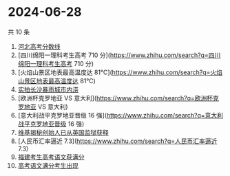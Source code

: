 # 2024-06-28

共 10 条

<!-- BEGIN -->
<!-- 最后更新时间 Fri Jun 28 2024 01:13:11 GMT+0800 (China Standard Time) -->

1. [河北高考分数线](https://www.zhihu.com/search?q=河北高考分数线)
1. [四川绵阳一理科考生高考 710
   分](https://www.zhihu.com/search?q=四川绵阳一理科考生高考 710 分)
1. [火焰山景区地表最高温度达
   81℃](https://www.zhihu.com/search?q=火焰山景区地表最高温度达 81℃)
1. [实拍长沙暴雨城市内涝](https://www.zhihu.com/search?q=实拍长沙暴雨城市内涝)
1. [欧洲杯克罗地亚 VS 意大利](https://www.zhihu.com/search?q=欧洲杯克罗地亚 VS
   意大利)
1. [意大利战平克罗地亚晋级 16
   强](https://www.zhihu.com/search?q=意大利战平克罗地亚晋级 16 强)
1. [维基揭秘创始人已从英国监狱获释](https://www.zhihu.com/search?q=维基揭秘创始人已从英国监狱获释)
1. [人民币汇率逼近 7.3](https://www.zhihu.com/search?q=人民币汇率逼近 7.3)
1. [福建考生高考语文获满分](https://www.zhihu.com/search?q=福建考生高考语文获满分)
1. [高考语文满分考生出现](https://www.zhihu.com/search?q=高考语文满分考生出现)

<!-- END -->
